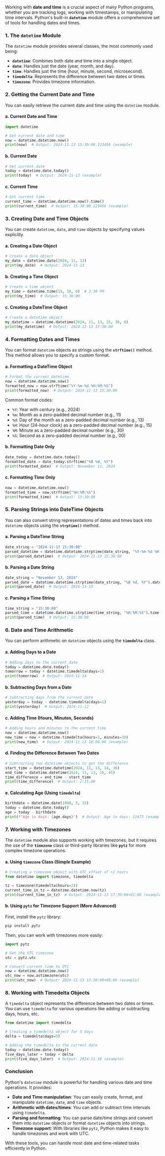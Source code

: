 Working with **date and time** is a crucial aspect of many Python programs, whether you are tracking logs, working with timestamps, or manipulating time intervals. Python's built-in **`datetime`** module offers a comprehensive set of tools for handling dates and times.

### 1. **The `datetime` Module**

The `datetime` module provides several classes, the most commonly used being:

- **`datetime`**: Combines both date and time into a single object.
- **`date`**: Handles just the date (year, month, and day).
- **`time`**: Handles just the time (hour, minute, second, microsecond).
- **`timedelta`**: Represents the difference between two dates or times.
- **`timezone`**: Provides timezone information.

### 2. **Getting the Current Date and Time**

You can easily retrieve the current date and time using the `datetime` module.

#### a. **Current Date and Time**
```python
import datetime

# Get current date and time
now = datetime.datetime.now()
print(now)  # Output: 2024-11-13 15:30:00.123456 (example)
```

#### b. **Current Date**
```python
# Get current date
today = datetime.date.today()
print(today)  # Output: 2024-11-13 (example)
```

#### c. **Current Time**
```python
# Get current time
current_time = datetime.datetime.now().time()
print(current_time)  # Output: 15:30:00.123456 (example)
```

### 3. **Creating Date and Time Objects**

You can create `datetime`, `date`, and `time` objects by specifying values explicitly.

#### a. **Creating a Date Object**
```python
# Create a date object
my_date = datetime.date(2024, 11, 13)
print(my_date)  # Output: 2024-11-13
```

#### b. **Creating a Time Object**
```python
# Create a time object
my_time = datetime.time(15, 30, 0)  # 3:30 PM
print(my_time)  # Output: 15:30:00
```

#### c. **Creating a DateTime Object**
```python
# Create a datetime object
my_datetime = datetime.datetime(2024, 11, 13, 15, 30, 0)
print(my_datetime)  # Output: 2024-11-13 15:30:00
```

### 4. **Formatting Dates and Times**

You can format `datetime` objects as strings using the **`strftime()`** method. This method allows you to specify a custom format.

#### a. **Formatting a DateTime Object**
```python
# Format the current datetime
now = datetime.datetime.now()
formatted_now = now.strftime("%Y-%m-%d %H:%M:%S")
print(formatted_now)  # Output: 2024-11-13 15:30:00
```

Common format codes:
- `%Y`: Year with century (e.g., 2024)
- `%m`: Month as a zero-padded decimal number (e.g., 11)
- `%d`: Day of the month as a zero-padded decimal number (e.g., 13)
- `%H`: Hour (24-hour clock) as a zero-padded decimal number (e.g., 15)
- `%M`: Minute as a zero-padded decimal number (e.g., 30)
- `%S`: Second as a zero-padded decimal number (e.g., 00)

#### b. **Formatting Date Only**
```python
date_today = datetime.date.today()
formatted_date = date_today.strftime("%B %d, %Y")
print(formatted_date)  # Output: November 13, 2024
```

#### c. **Formatting Time Only**
```python
now = datetime.datetime.now()
formatted_time = now.strftime("%H:%M:%S")
print(formatted_time)  # Output: 15:30:00
```

### 5. **Parsing Strings into DateTime Objects**

You can also convert string representations of dates and times back into `datetime` objects using the **`strptime()`** method.

#### a. **Parsing a DateTime String**
```python
date_string = "2024-11-13 15:30:00"
parsed_datetime = datetime.datetime.strptime(date_string, "%Y-%m-%d %H:%M:%S")
print(parsed_datetime)  # Output: 2024-11-13 15:30:00
```

#### b. **Parsing a Date String**
```python
date_string = "November 13, 2024"
parsed_date = datetime.datetime.strptime(date_string, "%B %d, %Y").date()
print(parsed_date)  # Output: 2024-11-13
```

#### c. **Parsing a Time String**
```python
time_string = "15:30:00"
parsed_time = datetime.datetime.strptime(time_string, "%H:%M:%S").time()
print(parsed_time)  # Output: 15:30:00
```

### 6. **Date and Time Arithmetic**

You can perform arithmetic on `datetime` objects using the **`timedelta`** class.

#### a. **Adding Days to a Date**
```python
# Adding days to the current date
today = datetime.date.today()
tomorrow = today + datetime.timedelta(days=1)
print(tomorrow)  # Output: 2024-11-14
```

#### b. **Subtracting Days from a Date**
```python
# Subtracting days from the current date
yesterday = today - datetime.timedelta(days=1)
print(yesterday)  # Output: 2024-11-12
```

#### c. **Adding Time (Hours, Minutes, Seconds)**
```python
# Adding hours and minutes to the current time
now = datetime.datetime.now()
new_time = now + datetime.timedelta(hours=2, minutes=30)
print(new_time)  # Output: 2024-11-13 18:00:00 (example)
```

#### d. **Finding the Difference Between Two Dates**
```python
# Subtracting two datetime objects to get the difference
start_time = datetime.datetime(2024, 11, 13, 14, 30)
end_time = datetime.datetime(2024, 11, 13, 16, 45)
time_difference = end_time - start_time
print(time_difference)  # Output: 2:15:00
```

#### e. **Calculating Age (Using `timedelta`)**
```python
birthdate = datetime.date(1990, 5, 15)
today = datetime.date.today()
age = today - birthdate
print(f"Age in days: {age.days}")  # Output: Age in days: 12473 (example)
```

### 7. **Working with Timezones**

The `datetime` module also supports working with timezones, but it requires the use of the **`timezone`** class or third-party libraries like **`pytz`** for more complex timezone operations.

#### a. **Using `timezone` Class (Simple Example)**

```python
# Creating a timezone object with UTC offset of +2 hours
from datetime import timezone, timedelta

tz = timezone(timedelta(hours=2))
current_time_in_tz = datetime.datetime.now(tz)
print(current_time_in_tz)  # Output: 2024-11-13 17:30:00+02:00 (example)
```

#### b. **Using `pytz` for Timezone Support (More Advanced)**

First, install the `pytz` library:
```bash
pip install pytz
```

Then, you can work with timezones more easily:

```python
import pytz

# Get the UTC timezone
utc = pytz.utc

# Convert current time to UTC
now = datetime.datetime.now()
utc_now = now.astimezone(utc)
print(utc_now)  # Output: 2024-11-13 13:30:00+00:00 (example)
```

### 8. **Working with Timedelta Objects**

A `timedelta` object represents the difference between two dates or times. You can use `timedelta` for various operations like adding or subtracting days, hours, etc.

```python
from datetime import timedelta

# Creating a timedelta object for 5 days
delta = timedelta(days=5)

# Adding the timedelta to the current date
today = datetime.date.today()
five_days_later = today + delta
print(five_days_later)  # Output: 2024-11-18 (example)
```

### Conclusion

Python's `datetime` module is powerful for handling various date and time operations. It provides:

- **Date and Time manipulation**: You can easily create, format, and manipulate `datetime`, `date`, and `time` objects.
- **Arithmetic with dates/times**: You can add or subtract time intervals using `timedelta`.
- **Parsing and formatting**: You can parse date/time strings and convert them into `datetime` objects or format `datetime` objects into strings.
- **Timezone support**: With libraries like `pytz`, Python makes it easy to handle timezones and work with UTC.

With these tools, you can handle most date and time-related tasks efficiently in Python.
